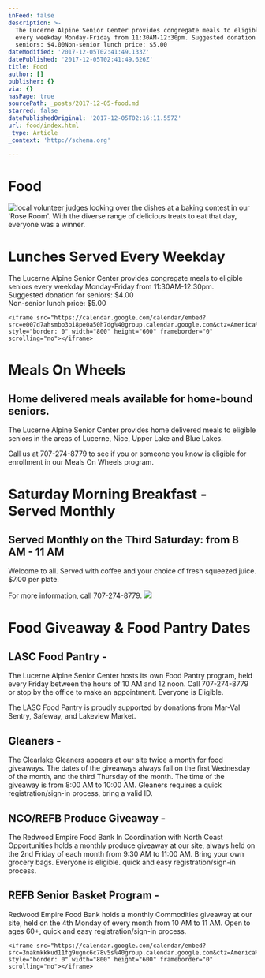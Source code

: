 ```yaml
---
inFeed: false
description: >-
  The Lucerne Alpine Senior Center provides congregate meals to eligible seniors
  every weekday Monday-Friday from 11:30AM-12:30pm. Suggested donation for
  seniors: $4.00Non-senior lunch price: $5.00
dateModified: '2017-12-05T02:41:49.133Z'
datePublished: '2017-12-05T02:41:49.626Z'
title: Food
author: []
publisher: {}
via: {}
hasPage: true
sourcePath: _posts/2017-12-05-food.md
starred: false
datePublishedOriginal: '2017-12-05T02:16:11.557Z'
url: food/index.html
_type: Article
_context: 'http://schema.org'

---
```

# Food
![local volunteer judges looking over the dishes at a baking contest in our 'Rose Room'. With the diverse range of delicious treats to eat that day, everyone was a winner.](https://the-grid-user-content.s3-us-west-2.amazonaws.com/10994c94-4be6-4edd-ba4f-44e3b9f9d701.gif)

# **Lunches Served Every Weekday**

The Lucerne Alpine Senior Center provides congregate meals to eligible seniors every weekday Monday-Friday from 11:30AM-12:30pm.   
Suggested donation for seniors: $4.00  
Non-senior lunch price: $5.00

    <iframe src="https://calendar.google.com/calendar/embed?src=e007d7ahsmbo3bi8pe0a50h7dg%40group.calendar.google.com&ctz=America%2FLos_Angeles" style="border: 0" width="800" height="600" frameborder="0" scrolling="no"></iframe>

# **Meals On Wheels**

## Home delivered meals available for home-bound seniors.

The Lucerne Alpine Senior Center provides home delivered meals to eligible seniors in the areas of Lucerne, Nice, Upper Lake and Blue Lakes.

Call us at 707-274-8779 to see if you or someone you know is eligible for enrollment in our Meals On Wheels program.

# **Saturday Morning Breakfast - Served Monthly**

## Served Monthly on the Third Saturday: from 8 AM - 11 AM

Welcome to all. Served with coffee and your choice of fresh squeezed juice. $7.00 per plate.

For more information, call 707-274-8779\.
![](https://the-grid-user-content.s3-us-west-2.amazonaws.com/a8bc5f34-2e4b-4fe1-891e-c0f22f80f72a.jpg)

# **Food Giveaway & Food Pantry Dates**

## LASC Food Pantry -

The Lucerne Alpine Senior Center hosts its own Food Pantry program, held every Friday between the hours of 10 AM and 12 noon. Call 707-274-8779 or stop by the office to make an appointment. Everyone is Eligible.

The LASC Food Pantry is proudly supported by donations from Mar-Val Sentry, Safeway, and Lakeview Market.

## Gleaners -

The Clearlake Gleaners appears at our site twice a month for food giveaways. The dates of the giveaways always fall on the first Wednesday of the month, and the third Thursday of the month. The time of the giveaway is from 8:00 AM to 10:00 AM. Gleaners requires a quick registration/sign-in process, bring a valid ID.

## NCO/REFB Produce Giveaway -

The Redwood Empire Food Bank In Coordination with North Coast Opportunities holds a monthly produce giveaway at our site, always held on the 2nd Friday of each month from 9:30 AM to 11:00 AM. Bring your own grocery bags. Everyone is eligible. quick and easy registration/sign-in process.

## REFB Senior Basket Program -

Redwood Empire Food Bank holds a monthly Commodities giveaway at our site, held on the 4th Monday of every month from 10 AM to 11 AM. Open to ages 60+, quick and easy registration/sign-in process.

    <iframe src="https://calendar.google.com/calendar/embed?src=3nakmkkkud11fg9ugnc6c78v5s%40group.calendar.google.com&ctz=America%2FLos_Angeles" style="border: 0" width="800" height="600" frameborder="0" scrolling="no"></iframe>